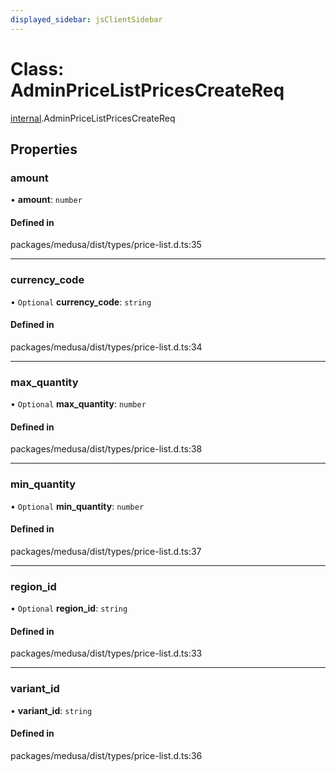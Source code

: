 ```yaml
---
displayed_sidebar: jsClientSidebar
---
```


# Class: AdminPriceListPricesCreateReq

[internal](../modules/internal.md).AdminPriceListPricesCreateReq

## Properties

### amount

• **amount**: `number`

#### Defined in

packages/medusa/dist/types/price-list.d.ts:35

___

### currency\_code

• `Optional` **currency\_code**: `string`

#### Defined in

packages/medusa/dist/types/price-list.d.ts:34

___

### max\_quantity

• `Optional` **max\_quantity**: `number`

#### Defined in

packages/medusa/dist/types/price-list.d.ts:38

___

### min\_quantity

• `Optional` **min\_quantity**: `number`

#### Defined in

packages/medusa/dist/types/price-list.d.ts:37

___

### region\_id

• `Optional` **region\_id**: `string`

#### Defined in

packages/medusa/dist/types/price-list.d.ts:33

___

### variant\_id

• **variant\_id**: `string`

#### Defined in

packages/medusa/dist/types/price-list.d.ts:36
